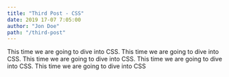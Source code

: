 ```yaml
---
title: "Third Post - CSS"
date: 2019 17-07 7:05:00
author: "Jon Doe"
path: "/third-post"
---
```


This time we are going to dive into CSS. This time we are going to dive into CSS. This time we are going to dive into CSS. This time we are going to dive into CSS. This time we are going to dive into CSS
